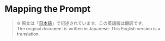 # Mapping the Prompt

> 🌐 原文は「[日本語](./ja/README.md)」で記述されています。この英語版は翻訳です。  
> The original document is written in Japanese. This English version is a translation.
